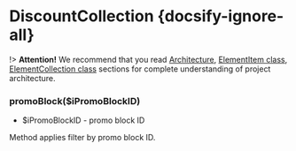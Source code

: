 # DiscountCollection {docsify-ignore-all}
      
!> **Attention!**  We recommend that you read [Architecture](architecture/architecture), [ElementItem class](architecture/item-class/item-class.md),
[ElementCollection class](architecture/collection-class/collection-class.md) sections for complete understanding of  project architecture.

### promoBlock($iPromoBlockID)
  * $iPromoBlockID - promo block ID

Method applies filter by promo block ID.